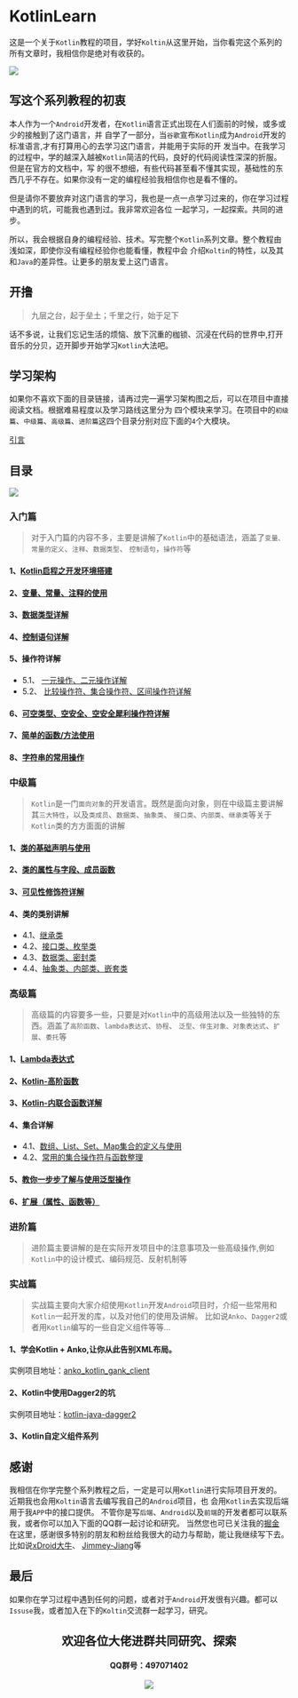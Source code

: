 
# KotlinLearn

这是一个关于`Kotlin`教程的项目，学好`Koltin`从这里开始，当你看完这个系列的所有文章时，我相信你是绝对有收获的。

![](http://upload-images.jianshu.io/upload_images/6304125-edffe5f4c73c7157.png?imageMogr2/auto-orient/strip%7CimageView2/2/w/1240)

## 写这个系列教程的初衷

本人作为一个`Android`开发者，在`Kotlin`语言正式出现在人们面前的时候，或多或少的接触到了这门语言，并
自学了一部分，当`谷歌`宣布`Kotlin`成为`Android`开发的标准语言,才有打算用心的去学习这门语言，并能用于实际的开
发当中。在我学习的过程中，学的越深入越被`Kotlin`简洁的代码，良好的代码阅读性深深的折服。但是在官方的文档中，写
的很不想细，有些代码甚至看不懂其实现，基础性的东西几乎不存在。如果你没有一定的编程经验我相信你也是看不懂的。   

但是请你不要放弃对这门语言的学习，我也是一点一点学习过来的，你在学习过程中遇到的坑，可能我也遇到过。我非常欢迎各位
一起学习，一起探索。共同的进步。  

所以，我会根据自身的编程经验、技术。写完整个`Kotlin`系列文章。整个教程由浅如深，即使你没有编程经验你也能看懂，教程中会
介绍`Koltin`的特性，以及其和`Java`的差异性。让更多的朋友爱上这门语言。

## 开撸
> 九层之台，起于垒土；千里之行，始于足下

话不多说，让我们忘记生活的烦恼、放下沉重的枷锁、沉浸在代码的世界中,打开音乐的分贝，迈开脚步开始学习`Kotlin`大法吧。

## 学习架构

如果你不喜欢下面的目录链接，请再过完一遍学习架构图之后，可以在项目中直接阅读文档。根据难易程度以及学习路线这里分为
四个模块来学习。在项目中的`初级篇`、`中级篇`、`高级篇`、`进阶篇`这四个目录分别对应下面的`4`个大模块。

[引言](https://mp.weixin.qq.com/s/mWPJiefaNpK8EuoJYvhbhg)

## 目录

![](xxx)

### 入门篇
> 对于入门篇的内容不多，主要是讲解了`Kotlin`中的基础语法，涵盖了`变量、常量的定义`、`注释`、`数据类型`、
`控制语句`，`操作符`等

#### 1、[Kotlin启程之开发环境搭建](https://juejin.im/post/5a37e2dbf265da43231b1504)
#### 2、[变量、常量、注释的使用](https://juejin.im/post/5a39ef7af265da4311205967)
#### 3、[数据类型详解](https://juejin.im/post/5a36020b6fb9a0451543f5c8)   
#### 4、[控制语句详解](https://juejin.im/post/5a369ccaf265da4325296247)   
#### 5、操作符详解   
-  5.1、 [一元操作、二元操作详解](https://juejin.im/post/5a4ce9865188257d6a7ef291)   
-  5.2、 [比较操作符、集合操作符、区间操作符详解](#)      
#### 6、[可空类型、空安全、空安全犀利操作符详解](https://juejin.im/post/5a5b06f26fb9a01cb42c5206)   
#### 7、[简单的函数/方法使用](https://juejin.im/post/5a6377425188257329148665)  
#### 8、[字符串的常用操作](https://juejin.im/post/5b0ae06df265da0db64e3d63)  

### 中级篇
> `Kotlin`是一门`面向对象`的开发语言。既然是面向对象，则在中级篇主要讲解其`三大特性`，以及`类成员`、`数据类`、`抽象类`、
`接口类`、`内部类`、`继承类`等关于`Kotlin`类的方方面面的讲解

#### 1、[类的基础声明与使用](https://juejin.im/post/5a3297de6fb9a045055e295e)
#### 2、[类的属性与字段、成员函数](#)
#### 3、[可见性修饰符详解](https://juejin.im/post/5a3293ec51882531926ebfe6)
#### 4、类的类别讲解
- 4.1、[继承类](https://juejin.im/post/5a6303fb51882573467d0fbc)
- 4.2、[接口类、枚举类](https://juejin.im/post/5a34c551518825552b3f9c91)
- 4.3、[数据类、密封类](https://juejin.im/post/5a37e4b45188253aea1f7219)
- 4.4、[抽象类、内部类、嵌套类](https://juejin.im/post/5a48a0e8518825455f2fa070)

### 高级篇
> 高级篇的内容要多一些，只要是对`Kotlin`中的高级用法以及一些独特的东西。涵盖了`高阶函数`、`lambda表达式`、`协程`、
`泛型`、`伴生对象、对象表达式`、`扩展`、`委托`等

#### 1、[Lambda表达式](https://juejin.im/post/5ab9a5ccf265da239f076284)
#### 2、[Kotlin-高阶函数](https://juejin.im/post/5b198c675188257d7a49b3ec)
#### 3、[Kotlin-内联合函数详解](#)
#### 4、集合详解
- 4.1、[数组、List、Set、Map集合的定义与使用](https://juejin.im/post/5ab7a9c4f265da2377196038)
- 4.2、[常用的集合操作符与函数整理](https://juejin.im/post/5abbc4405188255c616310ff)
#### 5、[教你一步步了解与使用泛型操作](#)
#### 6、[扩展（属性、函数等）](#)


### 进阶篇
> 进阶篇主要讲解的是在实际开发项目中的注意事项及一些高级操作,例如`Kotlin`中的设计模式、编码规范、反射机制等

### 实战篇
> 实战篇主要向大家介绍使用`Kotlin`开发`Android`项目时，介绍一些常用和`Kotlin`一起开发的库，以及对他们的使用及讲解。
比如说`Anko`、`Dagger2`或者用`Kotlin`编写的一些自定义组件等等...

#### 1、学会Kotlin + Anko,让你从此告别XML布局。
实例项目地址：[anko_kotlin_gank_client](https://github.com/Jetictors/anko_kotlin_gank_client)
#### 2、Kotlin中使用Dagger2的坑
实例项目地址：[kotlin-java-dagger2](https://github.com/Jetictors/kotlin-java-dagger2)
#### 3、Kotlin自定义组件系列

## 感谢
我相信在你学完整个系列教程之后，一定是可以用`Kotlin`进行实际项目开发的。近期我也会用`Koltin`语言去编写我自己的`Android`项目，也
会用`Kotlin`去实现后端用于我`APP`中的接口提供。
不管你是写`后端`、`Android`以及`前端`的开发者都可以联系我，或者你可以加入下面的QQ群一起讨论和研究。 当然您也可已关注我的[掘金](https://juejin.im/user/5709f5798ac247004c295d95/posts)   
在这里，感谢很多特别的朋友和粉丝给我很大的动力与帮助，能让我继续写下去。比如说[xDroid大牛](https://github.com/limedroid)、
[Jimmey-Jiang](https://github.com/Jimmey-Jiang)等  

## 最后

如果你在学习过程中遇到任何的问题，或者对于`Android`开发很有兴趣。都可以`Issuse`我，或者加入在下的`Koltin`交流群一起学习，研究。

<p align = "center">
    <h2 align="center">欢迎各位大佬进群共同研究、探索
    <br/>
    <h4 align="center">QQ群号：497071402
    <br/>
    <br/>
    <img src="https://user-gold-cdn.xitu.io/2017/12/30/160a5e3194215cdd?w=200&h=274&f=jpeg&s=68508"/>
</p>



